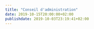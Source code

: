 ```yaml
---
title: "Conseil d'administration"
date: 2019-10-15T20:00:00+02:00
publishdate: 2019-10-03T23:19:41+02:00
---
```

